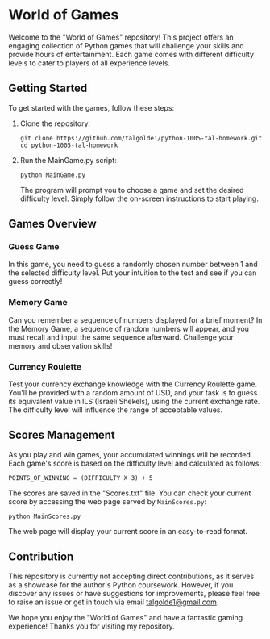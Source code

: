 # World of Games

Welcome to the "World of Games" repository! This project offers an engaging collection of Python games that will challenge your skills and provide hours of entertainment. Each game comes with different difficulty levels to cater to players of all experience levels.

## Getting Started

To get started with the games, follow these steps:

1. Clone the repository:

   ```
   git clone https://github.com/talgolde1/python-1005-tal-homework.git
   cd python-1005-tal-homework
   ```

2. Run the MainGame.py script:

   ```
   python MainGame.py
   ```

   The program will prompt you to choose a game and set the desired difficulty level. Simply follow the on-screen instructions to start playing.

## Games Overview

### Guess Game

In this game, you need to guess a randomly chosen number between 1 and the selected difficulty level. Put your intuition to the test and see if you can guess correctly!

### Memory Game

Can you remember a sequence of numbers displayed for a brief moment? In the Memory Game, a sequence of random numbers will appear, and you must recall and input the same sequence afterward. Challenge your memory and observation skills!

### Currency Roulette

Test your currency exchange knowledge with the Currency Roulette game. You'll be provided with a random amount of USD, and your task is to guess its equivalent value in ILS (Israeli Shekels), using the current exchange rate. The difficulty level will influence the range of acceptable values.

## Scores Management

As you play and win games, your accumulated winnings will be recorded. Each game's score is based on the difficulty level and calculated as follows:

```
POINTS_OF_WINNING = (DIFFICULTY X 3) + 5
```

The scores are saved in the "Scores.txt" file. You can check your current score by accessing the web page served by `MainScores.py`:

```
python MainScores.py
```

The web page will display your current score in an easy-to-read format.

## Contribution

This repository is currently not accepting direct contributions, as it serves as a showcase for the author's Python coursework. However, if you discover any issues or have suggestions for improvements, please feel free to raise an issue or get in touch via email talgolde1@gmail.com.

We hope you enjoy the "World of Games" and have a fantastic gaming experience! Thanks you for visiting my repository.
